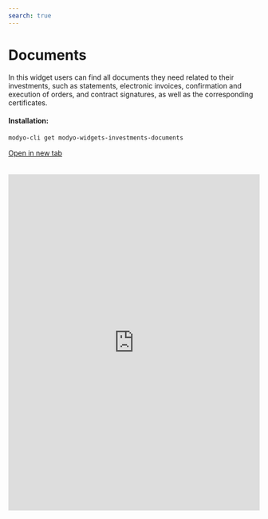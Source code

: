 ```yaml
---
search: true
---
```


# Documents

In this widget users can find all documents they need related to their investments, such as statements, electronic invoices, confirmation and execution of orders, and contract signatures, as well as the corresponding certificates.

#### Installation:

```bash
modyo-cli get modyo-widgets-investments-documents
```

[Open in new tab](https://widgets.modyo.com/investments/documents)

<iframe id="widgetFrame" src="https://widgets.modyo.com/investments/documents" width="100%" frameBorder="0"  style="min-height:675px;overflow:auto;margin-top:20px;"/>

| Feature                           | Description                                                                                                                                                                                                      |
| --------------------------------- | ---------------------------------------------------------------------------------------------------------------------------------------------------------------------------------------------------------------- |
| Consolidated Financial Statements | Displays a list of available financial statements.                                                                                                                                                               |
| Invoices                          | Displays the list of electronic invoices for all the completed transactions. Allows the user to open invoices in PDF format to review, print, and/or download.                                                      |
| Order Confirmations               | Displays a list of order documents available in PDF format.                                                                                                                                                      |
| Order Executions (1.985)          | Provides information on the execution of the client's orders as indicated in the 1985 SVS notice.                                                                                                                |
| Electronic Contract Signatures    | Shows the contracts to be signed, either because they are completely new or because there are new or updated versions of existing contracts. Allows the user to directly review the contracts with the option to sign them online with the user's key or passcode. |
| Product Risk Table                | Table with a description of products and their risk classification.                                                                                                                                                |
| Tax Certificates                  | Shows a list of tax certificates in PDF format for viewing, printing and/or downloading.                                                                                                               |

<script>

  export default {
    mounted() {

      function setIframeHeightCO(id, ht) {
          var ifrm = document.getElementById(id);
          if(ifrm) {
            ifrm.style.height = ht + 4 + "px";
          }
      }
      // iframed document sends its height using postMessage
      function handleDocHeightMsg(e) {
          // check origin
          if ( e.origin === 'https://widgets.modyo.com' ) {
              // parse data
              var data = JSON.parse( e.data );

              console.log('data:', data)
              // check data object
              if ( data['docHeight'] ) {
                  setIframeHeightCO( 'widgetFrame', data['docHeight'] );
              } else {
                  setIframeHeightCO( 'widgetFrame', 700 );
              }
          }
      }

      // assign message handler
      if ( window.addEventListener ) {
          window.addEventListener('message', handleDocHeightMsg, false);
      }
    }
  }

</script>
